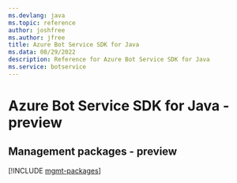 ```yaml
---
ms.devlang: java
ms.topic: reference
author: joshfree
ms.author: jfree
title: Azure Bot Service SDK for Java
ms.data: 08/29/2022
description: Reference for Azure Bot Service SDK for Java
ms.service: botservice
---
```

# Azure Bot Service SDK for Java - preview

## Management packages - preview
[!INCLUDE [mgmt-packages](bot-service-mgmt-index.md)]